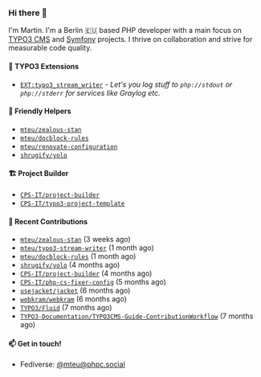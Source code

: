 ### Hi there 👋

I'm Martin. I'm a Berlin 🇪🇺 based PHP developer with a main focus on [TYPO3 CMS](https://typo3.org/) and [Symfony](https://symfony.com/) projects. I thrive on
collaboration and strive for measurable code quality.

#### 🧡 TYPO3 Extensions
- [`EXT:typo3_stream_writer`](https://github.com/mteu/typo3-stream-writer) - _Let's you log stuff to `php://stdout` or `php://stderr` for services like Graylog etc._

#### 🚜 Friendly Helpers

- [`mteu/zealous-stan`](https://github.com/mteu/zealous-stan)
- [`mteu/docblock-rules`](https://github.com/mteu/docblock-rules)
- [`mteu/renovate-configuration`](https://github.com/mteu/renovate-configuration)
- [`shrugify/yolo`](https://github.com/shrugify/yolo)

#### 🏗️ Project Builder

- [`CPS-IT/project-builder`](https://github.com/CPS-IT/project-builder)
- [`CPS-IT/typo3-project-template`](https://github.com/CPS-IT/typo3-project-template)

#### 👷 Recent Contributions


- [`mteu/zealous-stan`](https://github.com/mteu/zealous-stan) (3 weeks ago)
- [`mteu/typo3-stream-writer`](https://github.com/mteu/typo3-stream-writer) (1 month ago)
- [`mteu/docblock-rules`](https://github.com/mteu/docblock-rules) (1 month ago)
- [`shrugify/yolo`](https://github.com/shrugify/yolo) (4 months ago)
- [`CPS-IT/project-builder`](https://github.com/CPS-IT/project-builder) (4 months ago)
- [`CPS-IT/php-cs-fixer-config`](https://github.com/CPS-IT/php-cs-fixer-config) (5 months ago)
- [`usejacket/jacket`](https://github.com/usejacket/jacket) (6 months ago)
- [`webkram/webkram`](https://github.com/webkram/webkram) (6 months ago)
- [`TYPO3/Fluid`](https://github.com/TYPO3/Fluid) (7 months ago)
- [`TYPO3-Documentation/TYPO3CMS-Guide-ContributionWorkflow`](https://github.com/TYPO3-Documentation/TYPO3CMS-Guide-ContributionWorkflow) (7 months ago)

#### 📫 Get in touch!

- Fediverse: [@mteu@phpc.social](https://phpc.social/@mteu)
